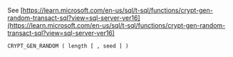 See [https://learn.microsoft.com/en-us/sql/t-sql/functions/crypt-gen-random-transact-sql?view=sql-server-ver16](https://learn.microsoft.com/en-us/sql/t-sql/functions/crypt-gen-random-transact-sql?view=sql-server-ver16)
```
CRYPT_GEN_RANDOM ( length [ , seed ] )
```

